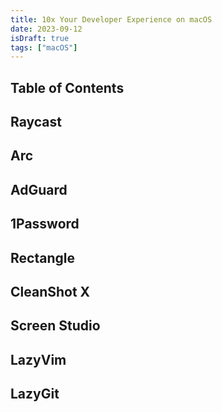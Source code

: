 ```yaml
---
title: 10x Your Developer Experience on macOS
date: 2023-09-12
isDraft: true
tags: ["macOS"]
---
```


## Table of Contents

## Raycast

## Arc

## AdGuard

## 1Password

## Rectangle

## CleanShot X

## Screen Studio

## LazyVim

## LazyGit
